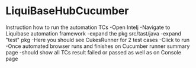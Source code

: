 # LiquiBaseHubCucumber

Instruction how to run the automation TCs
-Open Intelj
-Navigate to Liquibase automation framework
-expand the pkg src/tast/java
-expand "test" pkg
-Here you should see CukesRunner  for 2 test cases
-Click to run
-Once automated browser  runs and finishes on Cucumber runner 
summary page
-should show all TCs result failed or passed as well as on Console page
